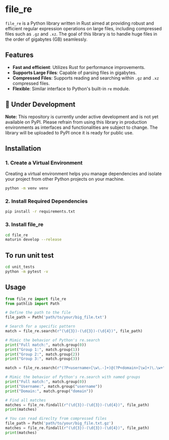 # file_re

`file_re` is a Python library written in Rust aimed at providing robust and efficient regular expression operations on large files, including compressed files such as `.gz` and `.xz`. The goal of this library is to handle huge files in the order of gigabytes (GB) seamlessly.

## Features

- **Fast and efficient**: Utilizes Rust for performance improvements.
- **Supports Large Files**: Capable of parsing files in gigabytes.
- **Compressed Files**: Supports reading and searching within `.gz` and `.xz` compressed files.
- **Flexible**: Similar interface to Python's built-in `re` module.

## 🚧 Under Development

**Note:** This repository is currently under active development and is not yet available on PyPI. Please refrain from using this library in production environments as interfaces and functionalities are subject to change. The library will be uploaded to PyPI once it is ready for public use.

## Installation

### 1. Create a Virtual Environment

Creating a virtual environment helps you manage dependencies and isolate your project from other Python projects on your machine.

```bash
python -m venv venv
```


### 2. Install Required Dependencies
```bash
pip install -r requirements.txt
```


### 3. Install file_re
```bash
cd file_re
maturin develop --release
```

## To run unit test
```bash
cd unit_tests
python -m pytest -v
```

## Usage
```python
from file_re import file_re
from pathlib import Path

# Define the path to the file
file_path = Path('path/to/your/big_file.txt')

# Search for a specific pattern
match = file_re.search(r"(\d{3})-(\d{3})-(\d{4})", file_path)

# Mimic the behavior of Python's re.search
print("Full match:", match.group(0))
print("Group 1:", match.group(1))
print("Group 2:", match.group(2))
print("Group 3:", match.group(3))

match = file_re.search(r"(?P<username>[\w\.-]+)@(?P<domain>[\w]+)\.\w+", file_path)

# Mimic the behavior of Python's re.search with named groups
print("Full match:", match.group(0))
print("Username:", match.group("username"))
print("Domain:", match.group("domain"))

# Find all matches
matches = file_re.findall(r"(\d{3})-(\d{3})-(\d{4})", file_path)
print(matches)

# You can read direclty from compressed files
file_path = Path('path/to/your/big_file.txt.gz')
matches = file_re.findall(r"(\d{3})-(\d{3})-(\d{4})", file_path)
print(matches)
```